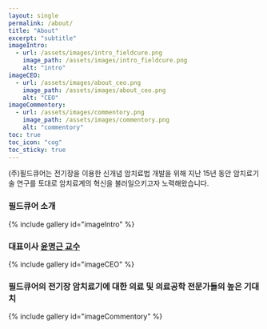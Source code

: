 ```yaml
---
layout: single
permalink: /about/
title: "About"
excerpt: "subtitle"
imageIntro:
  - url: /assets/images/intro_fieldcure.png
    image_path: /assets/images/intro_fieldcure.png
    alt: "intro"
imageCEO:
  - url: /assets/images/about_ceo.png
    image_path: /assets/images/about_ceo.png
    alt: "CEO"
imageCommentory:
  - url: /assets/images/commentory.png
    image_path: /assets/images/commentory.png
    alt: "commentory"    
toc: true
toc_icon: "cog"
toc_sticky: true 
---
```


(주)필드큐어는 전기장을 이용한 신개념 암치료법 개발을 위해 지난 15년 동안 암치료기술 연구를 토대로 암치료계의 혁신을 불러일으키고자 노력해왔습니다.

### 필드큐어 소개

{% include gallery id="imageIntro" %}

### 대표이사 [윤명근 교수](http://bmpl.korea.ac.kr)

{% include gallery id="imageCEO" %}

### 필드큐어의 전기장 암치료기에 대한 의료 및 의료공학 전문가들의 높은 기대치

{% include gallery id="imageCommentory" %}

